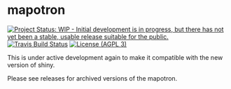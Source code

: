 mapotron
========

[![Project Status: WIP - Initial development is in progress, but there has not yet been a stable, usable release suitable for the public.](http://www.repostatus.org/badges/latest/wip.svg)](http://www.repostatus.org/#wip)
[![Travis Build Status](https://img.shields.io/travis/jeffreyhanson/mapotron/master.svg?label=build)](https://travis-ci.org/jeffreyhanson/mapotron)
[![License (AGPL 3)](https://img.shields.io/github/license/jeffreyhanson/mapotron.svg)](http://opensource.org/licenses/GPL-3.0)

This is under active development again to make it compatible with the new version of shiny.

Please see releases for archived versions of the mapotron.
